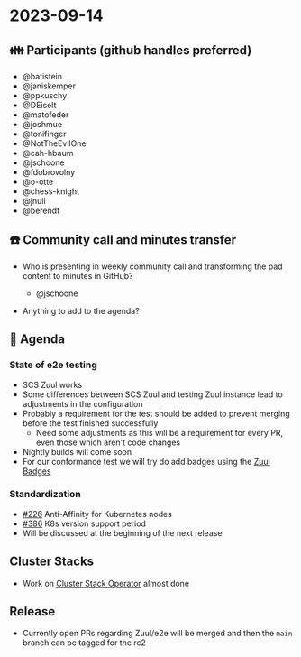 # 2023-09-14
## :family: Participants (github handles preferred)
- @batistein
- @janiskemper
- @ppkuschy
- @DEiselt
- @matofeder
- @joshmue
- @tonifinger
- @NotTheEvilOne
- @cah-hbaum
- @jschoone
- @fdobrovolny
- @o-otte
- @chess-knight
- @jnull
- @berendt

## :telephone: Community call and minutes transfer
* Who is presenting in weekly community call and transforming the pad content to minutes in GitHub?
    * @jschoone

* Anything to add to the agenda?

## :notebook: Agenda
### State of e2e testing
- SCS Zuul works
- Some differences between SCS Zuul and testing Zuul instance lead to adjustments in the configuration
- Probably a requirement for the test should be added to prevent merging before the test finished successfully
    - Need some adjustments as this will be a requirement for every PR, even those which aren't code changes
- Nightly builds will come soon
- For our conformance test we will try do add badges using the [Zuul Badges](https://zuul-ci.org/docs/zuul/latest/howtos/badges.html)

### Standardization
- [#226](https://github.com/SovereignCloudStack/issues/issues/226) Anti-Affinity for Kubernetes nodes
- [#386](https://github.com/SovereignCloudStack/issues/issues/386) K8s version support period
- Will be discussed at the beginning of the next release

## Cluster Stacks
- Work on [Cluster Stack Operator](https://github.com/SovereignCloudStack/cluster-stack-operator) almost done

## Release
- Currently open PRs regarding Zuul/e2e will be merged and then the `main` branch can be tagged for the rc2

